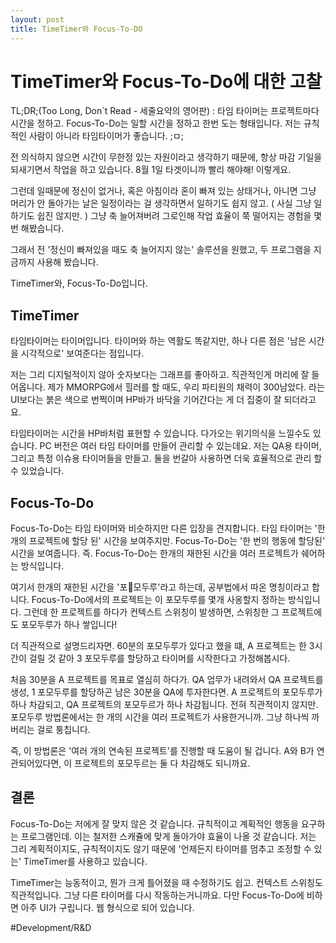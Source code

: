 ```yaml
---
layout: post
title: TimeTimer와 Focus-To-DO
---
```


#  TimeTimer와 Focus-To-Do에 대한 고찰
TL;DR;(Too Long, Don`t Read - 세줄요약의 영어판) : 
타임 타이머는 프로젝트마다 시간을 정하고. 
Focus-To-Do는 일할 시간을 정하고 한번 도는 형태입니다. 
저는 규칙적인 사람이 아니라 타임타이머가 좋습니다. ;ㅁ; 

전 의식하지 않으면 시간이 무한정 있는 자원이라고 생각하기 때문에, 항상 마감 기일을 되새기면서 작업을 하고 있습니다. 8월 1일 타겟이니까 빨리 해야해! 이렇게요. 

그런데 일때문에 정신이 없거나, 혹은 아침이라 혼이 빠져 있는 상태거나, 아니면 그냥 머리가 안 돌아가는 날은 일정이라는 걸 생각하면서 일하기도 쉽지 않고. ( 사실 그냥 일하기도 쉽진 않지만. ) 그냥 축 늘어져버려 그로인해 작업 효율이 쭉 떨어지는 경험을 몇번 해봤습니다. 

그래서 전 '정신이 빠져있을 때도 축 늘어지지 않는' 솔루션을 원했고, 두 프로그램을 지금까지 사용해 봤습니다. 

TimeTimer와, Focus-To-Do입니다. 

## TimeTimer 
타임타이머는 타이머입니다. 타이머와 하는 역활도 똑같지만, 하나 다른 점은 '남은 시간을 시각적으로' 보여준다는 점입니다. 

저는 그리 디지털적이지 않아 숫자보다는 그래프를 좋아하고. 직관적인게 머리에 잘 들어옵니다. 제가 MMORPG에서 힐러를 할 때도, 우리 파티원의 채력이 300남았다. 라는 UI보다는 붉은 색으로 번쩍이며 HP바가 바닥을 기어간다는 게 더 집중이 잘 되더라고요. 

타임타이머는 시간을 HP바처럼 표현할 수 있습니다. 다가오는 위기의식을 느낄수도 있습니다. PC 버전은 여러 타임 타이머를 만들어 관리할 수 있는데요. 저는 QA용 타이머, 그리고 특정 이슈용 타이머들을 만들고. 둘을 번갈아 사용하면 더욱 효율적으로 관리 할 수 있었습니다. 

## Focus-To-Do
Focus-To-Do는 타임 타이머와  비슷하지만 다른 입장을 견지합니다. 타임 타이머는 '한 개의 프로젝트에 할당 된' 시간을 보여주지만. Focus-To-Do는 '한 번의 행동에 할당된' 시간을 보여줍니다. 즉. Focus-To-Do는 한개의 재한된 시간을 여러 프로젝트가 쉐어하는 방식입니다. 

여기서 한개의 재한된 시간을 '포모두루'라고 하는데, 공부법에서 따온 명칭이라고 합니다. Focus-To-Do에서의 프로젝트는 이 포모두루를 몇개 사옹할지 정하는 방식입니다. 그런데 한 프로젝트를 하다가 컨텍스트 스위칭이 발생하면, 스위칭한 그 프로젝트에도 포모두루가 하나 쌓입니다! 

더 직관적으로 설명드리자면. 60분의 포모두루가 있다고 했을 떄, A 프로젝트는 한 3시간이 걸릴 것 같아 3 포모두루를 할당하고 타이머를 시작한다고 가정해봅시다. 

처음 30분을 A 프로젝트를 목표로 열심히 하다가. QA 업무가 내려와서 QA 프로젝트를 생성, 1 포모두루를 할당하곤 남은 30분을 QA에 투자한다면. A 프로젝트의 포모두루가 하나 차감되고, QA 프로젝트의 포모두르가 하나 차감됩니다. 전혀 직관적이지 않지만. 포모두루 방법론에서는 한 개의 시간을 여러 프로젝트가 사용한거니까. 그냥 하나씩 까버리는 걸로 퉁칩니다. 

즉, 이 방법론은 '여러 개의 연속된 프로젝트'를 진행할 때 도움이 될 겁니다. A와 B가 연관되어있다면, 이 프로젝트의 포모두르는 둘 다 차감해도 되니까요. 

## 결론 
Focus-To-Do는 저에게 잘 맞지 않은 것 같습니다. 규칙적이고 계획적인 행동을 요구하는 프로그램인데. 이는 철저한 스캐쥴에 맞게 돌아가야 효율이 나올 것 같습니다. 저는 그리 계획적이지도, 규칙적이지도 않기 때문에 '언제든지 타이머를 멈추고 조정할 수 있는' TimeTimer를 사용하고 있습니다. 

TimeTimer는 능동적이고, 뭔가 크게 틀어졌을 때 수정하기도 쉽고. 컨텍스트 스위칭도 직관적입니다. 그냥 다른 타이머를 다시 작동하는거니까요.  다만 Focus-To-Do에 비하면 아주 UI가 구립니다. 웹 형식으로 되어 있습니다. 



#Development/R&D